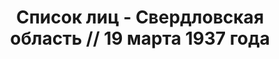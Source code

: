 ---
title: Список лиц - Свердловская область // 19 марта 1937 года
description: РГАСПИ, ф.17, оп.171, дело 409, лист 30
images:
- /disk/pictures/v01/17-171-409-030.jpg
- /disk/pictures/v01/17-171-409-031.jpg
- /disk/pictures/v01/17-171-409-032.jpg
- /disk/pictures/v01/17-171-409-033.jpg
- /disk/pictures/v01/17-171-409-034.jpg
- /disk/pictures/v01/17-171-409-035.jpg
---